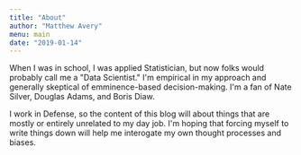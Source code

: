 ```yaml
---
title: "About"
author: "Matthew Avery"
menu: main
date: "2019-01-14"
---
```


When I was in school, I was applied Statistician, but now folks would probably call me a "Data Scientist." I'm empirical in my approach and generally skeptical of emminence-based decision-making. I'm a fan of Nate Silver, Douglas Adams, and Boris Diaw. 

I work in Defense, so the content of this blog will about things that are mostly or entirely unrelated to my day job. I'm hoping that forcing myself to write things down will help me interogate my own thought processes and biases. 